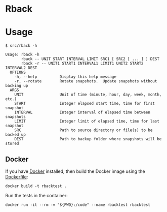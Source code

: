 # Rback

# Usage

```console
$ src/rback -h

Usage: rback -h
       rback -- UNIT START INTERVAL LIMIT SRC1 [ SRC2 [ ... ] ] DEST
       rback -r -- UNIT1 START1 INTERVAL1 LIMIT1 UNIT2 START2 INTERVAL2 DEST
  OPTIONS
    -h, --help          Display this help message
    -r, --rotate        Rotate snapshots.  Update snapshots without backing up
  ARGS
    UNIT                Unit of time (minute, hour, day, week, month, etc.)
    START               Integer elapsed start time, time for first snapshot
    INTERVAL            Integer interval of elapsed time between snapshots
    LIMIT               Integer limit of elapsed time, time for last snapshot
    SRC                 Path to source directory or file(s) to be backed up
    DEST                Path to backup folder where snapshots will be stored
```

## Docker

If you have [Docker](https://docker.com) installed, then build the Docker image using the [Dockerfile](Dockerfile):

```
docker build -t rbacktest .
```

Run the tests in the container:

```
docker run -it --rm -v "${PWD}:/code" --name rbacktest rbacktest
```
